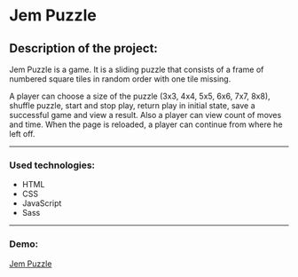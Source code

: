 # Jem Puzzle

## Description of the project:

Jem Puzzle is a game. It is a sliding puzzle that consists of a frame of numbered square tiles in random order with one tile missing.

A player can choose a size of the puzzle (3x3, 4x4, 5x5, 6x6, 7x7, 8x8), shuffle puzzle, start and stop play, return play in initial state, save a successful game and view a result. Also a player can view count of moves and time. When the page is reloaded, a player can continue from where he left off.

---

### Used technologies:

- HTML
- CSS
- JavaScript
- Sass

---

### Demo:

[Jem Puzzle](https://rolling-scopes-school.github.io/pshigotskaya26-JSFE2022Q3/gem-puzzle/index.html)
